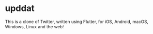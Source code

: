 # upddat

This is a clone of Twitter, written using Flutter, for iOS, Android, macOS, Windows, Linux and the web!
